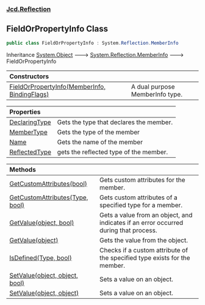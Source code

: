 ### [Jcd.Reflection](Jcd.Reflection.md 'Jcd.Reflection')

## FieldOrPropertyInfo Class

```csharp
public class FieldOrPropertyInfo : System.Reflection.MemberInfo
```

Inheritance [System.Object](https://docs.microsoft.com/en-us/dotnet/api/System.Object 'System.Object') &#129106; [System.Reflection.MemberInfo](https://docs.microsoft.com/en-us/dotnet/api/System.Reflection.MemberInfo 'System.Reflection.MemberInfo') &#129106; FieldOrPropertyInfo

| Constructors | |
| :--- | :--- |
| [FieldOrPropertyInfo(MemberInfo, BindingFlags)](Jcd.Reflection.FieldOrPropertyInfo.FieldOrPropertyInfo(System.Reflection.MemberInfo,System.Reflection.BindingFlags).md 'Jcd.Reflection.FieldOrPropertyInfo.FieldOrPropertyInfo(System.Reflection.MemberInfo, System.Reflection.BindingFlags)') | A dual purpose MemberInfo type. |

| Properties | |
| :--- | :--- |
| [DeclaringType](Jcd.Reflection.FieldOrPropertyInfo.DeclaringType.md 'Jcd.Reflection.FieldOrPropertyInfo.DeclaringType') | Gets the type that declares the member. |
| [MemberType](Jcd.Reflection.FieldOrPropertyInfo.MemberType.md 'Jcd.Reflection.FieldOrPropertyInfo.MemberType') | Gets the type of the member |
| [Name](Jcd.Reflection.FieldOrPropertyInfo.Name.md 'Jcd.Reflection.FieldOrPropertyInfo.Name') | Gets the name of the member |
| [ReflectedType](Jcd.Reflection.FieldOrPropertyInfo.ReflectedType.md 'Jcd.Reflection.FieldOrPropertyInfo.ReflectedType') | gets the reflected type of the member. |

| Methods | |
| :--- | :--- |
| [GetCustomAttributes(bool)](Jcd.Reflection.FieldOrPropertyInfo.GetCustomAttributes(bool).md 'Jcd.Reflection.FieldOrPropertyInfo.GetCustomAttributes(bool)') | Gets custom attributes for the member. |
| [GetCustomAttributes(Type, bool)](Jcd.Reflection.FieldOrPropertyInfo.GetCustomAttributes(System.Type,bool).md 'Jcd.Reflection.FieldOrPropertyInfo.GetCustomAttributes(System.Type, bool)') | Gets custom attributes of a specified type for a member. |
| [GetValue(object, bool)](Jcd.Reflection.FieldOrPropertyInfo.GetValue(object,bool).md 'Jcd.Reflection.FieldOrPropertyInfo.GetValue(object, bool)') | Gets a value from an object, and indicates if an error occurred during that process. |
| [GetValue(object)](Jcd.Reflection.FieldOrPropertyInfo.GetValue(object).md 'Jcd.Reflection.FieldOrPropertyInfo.GetValue(object)') | Gets the value from the object. |
| [IsDefined(Type, bool)](Jcd.Reflection.FieldOrPropertyInfo.IsDefined(System.Type,bool).md 'Jcd.Reflection.FieldOrPropertyInfo.IsDefined(System.Type, bool)') | Checks if a custom attribute of the specified type exists for the member. |
| [SetValue(object, object, bool)](Jcd.Reflection.FieldOrPropertyInfo.SetValue(object,object,bool).md 'Jcd.Reflection.FieldOrPropertyInfo.SetValue(object, object, bool)') | Sets a value on an object. |
| [SetValue(object, object)](Jcd.Reflection.FieldOrPropertyInfo.SetValue(object,object).md 'Jcd.Reflection.FieldOrPropertyInfo.SetValue(object, object)') | Sets a value on an object. |
